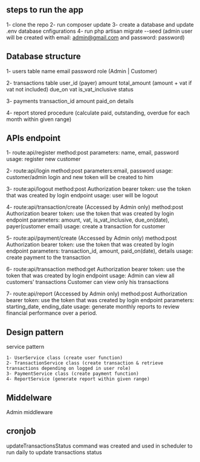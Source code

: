 steps to run the app
--------------------
1- clone the repo
2- run composer update
3- create a database and update .env database cnfigurations
4- run php artisan migrate --seed (admin user will be created with email: admin@gmail.com and password: password)

Database structure
-------------------
1- users table 
	name
	email
	password
	role (Admin | Customer)

2- transactions table
	user_id (payer)
	amount
	total_amount (amount + vat if vat not included)
	due_on
	vat
	is_vat_inclusive
	status

3- payments
	transaction_id
	amount
	paid_on
	details

4- report stored procedure (calculate paid, outstanding, overdue for each month within given range)

APIs endpoint
-------------
1- route:api/register 
   method:post
   parameters: name, email, password
   usage: register new customer

2- route:api/login
   method:post
   parameters:email, password
   usage: customer/admin login and new token will be created to him

3- route:api/logout
   method:post
   Authorization bearer token: use the token that was created by login endpoint
   usage: user will be logout

4- route:api/transaction/create (Accessed by Admin only)
   method:post
   Authorization bearer token: use the token that was created by login endpoint
   parameters: amount, vat, is_vat_inclusive, due_on(date), payer(customer email)
   usage: create a transaction for customer


 5- route:api/payment/create (Accessed by Admin only)
    method:post
    Authorization bearer token: use the token that was created by login endpoint
    parameters: transaction_id, amount, paid_on(date), details
    usage: create payment to the transaction

 6- route:api/transaction
 	method:get
 	Authorization bearer token: use the token that was created by login endpoint
 	usage: 
 		Admin can view all customers’ transactions
		Customer can view only his transactions

 7- route:api/report  (Accessed by Admin only)
 	method:post
 	Authorization bearer token: use the token that was created by login endpoint
 	parameters: starting_date, ending_date
 	usage: generate monthly reports to review financial performance over a period.

 Design pattern
 --------------
 service pattern

 	1- UserService class (create user function)
 	2- TransactionService class (create transaction & retrieve transactions depending on logged in user role)
 	3- PaymentService class (create payment function)
 	4- ReportService (generate report within given range)

Middelware
-----------
Admin middleware 

cronjob
-------
updateTransactionsStatus command was created and used in scheduler to run daily to update transactions status



